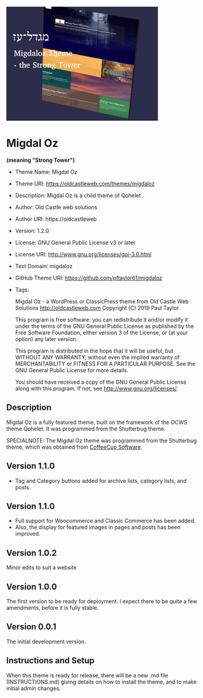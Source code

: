 ![migdaloz](./assets/screenshot400.png)
# Migdal Oz
**(meaning "Strong Tower")**

* Theme Name:   Migdal Oz
* Theme URI:    https://oldcastleweb.com/themes/migdaloz
* Description:  Migdal Oz is a child theme of Qohelet
* Author:       Old Castle web solutions
* Author URI:   https://oldcastleweb
* Version:      1.2.0
* License:      GNU General Public License v3 or later
* License URI:  http://www.gnu.org/licenses/gpl-3.0.html
* Text Domain:  migdaloz
* GitHub Theme URI: https://github.com/pftaylor61/migdaloz
* Tags:

    Migdal Oz - a WordPress or ClassicPress theme from Old Castle Web Solutions
    <http://oldcastleweb.com>
    Copyright (C) 2019 Paul Taylor

    This program is free software: you can redistribute it and/or modify
    it under the terms of the GNU General Public License as published by
    the Free Software Foundation, either version 3 of the License, or
    (at your option) any later version.

    This program is distributed in the hope that it will be useful,
    but WITHOUT ANY WARRANTY; without even the implied warranty of
    MERCHANTABILITY or FITNESS FOR A PARTICULAR PURPOSE.  See the
    GNU General Public License for more details.

    You should have received a copy of the GNU General Public License
    along with this program.  If not, see <http://www.gnu.org/licenses/>.

## Description

Migdal Oz is a fully featured theme, built on the framework of the OCWS theme Qohelet. It was programmed from the Shutterbug theme. 

SPECIALNOTE: The Migdal Oz theme was programmed from the Shutterbug theme, which was obtained from <a title="Coffee Cup Software" href="https://themes.coffeecup.com/shutterbug.html">CoffeeCup Software</a>.

## Version 1.1.0
* Tag and Category buttons added for archive lists, category lists, and posts.

## Version 1.1.0
* Full support for Woocommerce and Classic Commerce has been added.
* Also, the display for featured images in pages and posts has been improved.

## Version 1.0.2
Minor edits to suit a website

## Version 1.0.0
The first version to be ready for deployment. I expect there to be quite a few amendments, before it is fully stable.

## Version 0.0.1
The initial development version.

## Instructions and Setup

When this theme is ready for release, there will be a new .md file (INSTRUCTIONS.md) giving details on how to install the theme, and to make initial admin changes.